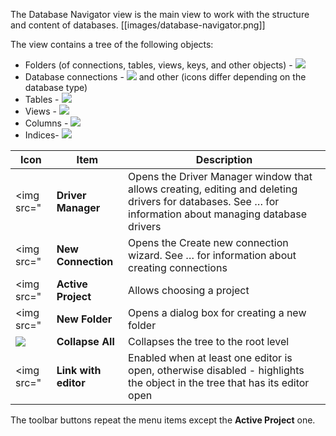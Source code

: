The Database Navigator view is the main view to work with the structure and content of databases.
[[images/database-navigator.png]]

The view contains a tree of the following objects:
* Folders (of connections, tables, views, keys, and other objects) - <img src="https://www.dropbox.com/s/cn25anbwlma0ku5/Folders.png?raw=1">
* Database connections - <img src="https://www.dropbox.com/s/vcoyyh5ygds38qe/Connections%20icons.png?raw=1"> and other (icons differ depending on the database type)
* Tables - <img src="https://www.dropbox.com/s/f4dsi8knfu62v7k/Table%20icon.png?raw=1">
* Views - <img src="https://www.dropbox.com/s/2plf0fwwaorw82l/View%20icon.png?raw=1">
* Columns - <img src="https://www.dropbox.com/s/wxffh1j7sd8m2sp/Column%20icons.png?raw=1">
* Indices-  <img src="https://www.dropbox.com/s/bkegxqbvrohucqq/Index%20icon.png?raw=1">

Icon|Item|Description
----|-------|-----------
<img src=" |**Driver Manager**|Opens the Driver Manager window that allows creating, editing and deleting drivers for databases. See … for information about managing database drivers
<img src=" |**New Connection**|Opens the Create new connection wizard. See … for information about creating connections
<img src=" |**Active Project**|Allows choosing a project
<img src=" |**New Folder**|Opens a dialog box for creating a new folder
<img src="https://www.dropbox.com/s/jg92vpaegfm8alz/Collapse%20All%20icon.png?raw=1"> |**Collapse All**|Collapses the tree to the root level
<img src=" |**Link with editor**| Enabled when at least one editor is open, otherwise disabled - highlights the object in the tree that has its editor open

The toolbar buttons repeat the menu items except the **Active Project** one.